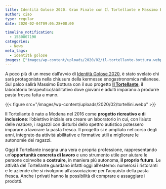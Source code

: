 ```yaml
---
title: Identità Golose 2020. Gran Finale con Il Tortellante e Massimo Bottura
author: ciao
type: regular
date: 2020-02-04T09:06:28+00:00

timeline_notification:
  - 1580807190
categories:
  - News
meta_tags:
  - identità golose
images: ["images/wp-content/uploads/2020/02/il-tortellante-bottura.webp"]
---
```

A poco più di un mese dall&#8217;avvio di <a href="https://aleepepe.com/2020/01/23/identita-golose-2020/" target="_blank" rel="noreferrer noopener" aria-label=" (apre in una nuova scheda)">Identità Golose 2020,</a> è stato svelato chi sarà protagonista nella chiusura della kermesse enogastronomica milanese. Sul palco salirà Massimo Bottura con il suo progetto **<a rel="noreferrer noopener" href="https://identitagolose.us20.list-manage.com/track/click?u=234a38062b9422b3d7a815973&id=21df0bd39c&e=343d002ec0" target="_blank">Il Tortellante</a>**, il laboratorio terapeutico/abilitativo dove giovani e adulti imparano a produrre pasta fresca fatta a mano.


{{< figure src="/images/wp-content/uploads/2020/02/tortellini.webp" >}}


Il Tortellante è nato a Modena nel 2016 come&nbsp;**progetto ricreativo e di inclusione**:&nbsp;l&#8217;obiettivo iniziale era creare un laboratorio in cui, con l&#8217;aiuto delle&nbsp;_rezdore_, i ragazzi con disturbi dello spettro autistico potessero imparare a lavorare la pasta fresca. Il progetto si è ampliato nel corso degli anni, integrato da attività abilitative e formative utili a migliorare le autonomie dei ragazzi.&nbsp;

Oggi il Tortellante insegna una vera e propria professione, rappresentando un&#8217;**opportunità concreta di lavoro**&nbsp;e uno strumento utile per aiutare le persone&nbsp;coinvolte&nbsp;a&nbsp;**costruire**, in maniera più autonoma,**&nbsp;il proprio futuro**.&nbsp;Le attività del Tortellante guardano infatti oggi all&#8217;esterno:&nbsp;numerosi i ristoranti e le aziende che si rivolgono all&#8217;associazione per l&#8217;acquisto della pasta fresca. Anche i privati hanno la possibilità di comprare e assaggiare i prodotti.